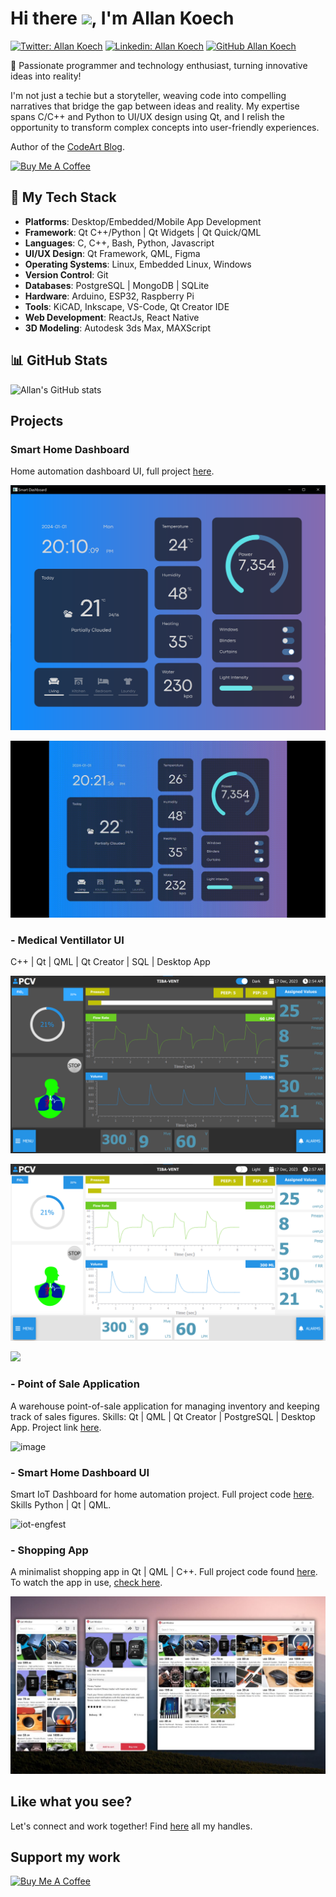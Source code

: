 # Hi there <img src="https://media.giphy.com/media/hvRJCLFzcasrR4ia7z/giphy.gif" width="25px">, I'm Allan Koech

[![Twitter: Allan Koech](https://img.shields.io/twitter/follow/allankoechke?style=social)](https://twitter.com/allankoechke)
[![Linkedin: Allan Koech](https://img.shields.io/badge/-Allan%20Koech-blue?style=flat-square&logo=Linkedin&logoColor=white&link=https://www.linkedin.com/in/allankoech/)](https://www.linkedin.com/in/allankoech/)
[![GitHub Allan Koech](https://img.shields.io/github/followers/allankoechke?label=follow&style=social)](https://github.com/allankoechke)

🚀 Passionate programmer and technology enthusiast, turning innovative ideas into reality!

I'm not just a techie but a storyteller, weaving code into compelling narratives that bridge the gap between ideas and reality. My expertise spans C/C++ and Python to UI/UX design using Qt, and I relish the opportunity to transform complex concepts into user-friendly experiences.

Author of the [CodeArt Blog](https://www.codeart.co.ke).

<a href="https://www.buymeacoffee.com/codeartke" target="_blank"><img src="https://cdn.buymeacoffee.com/buttons/default-orange.png" alt="Buy Me A Coffee" height="41" width="174"></a>

## 🔧 My Tech Stack

- **Platforms**: Desktop/Embedded/Mobile App Development
- **Framework**: Qt C++/Python | Qt Widgets | Qt Quick/QML
- **Languages**: C, C++, Bash, Python, Javascript
- **UI/UX Design**: Qt Framework, QML, Figma
- **Operating Systems**: Linux, Embedded Linux, Windows
- **Version Control**: Git
- **Databases**: PostgreSQL | MongoDB | SQLite
- **Hardware**: Arduino, ESP32, Raspberry Pi
- **Tools**: KiCAD, Inkscape, VS-Code, Qt Creator IDE
- **Web Development**: ReactJs, React Native
- **3D Modeling**: Autodesk 3ds Max, MAXScript

## 📊 GitHub Stats

![Allan's GitHub stats](https://github-readme-stats.vercel.app/api?username=allankoechke&show_icons=true&count_private=true)


## Projects
### Smart Home Dashboard
Home automation dashboard UI, full project [here](https://github.com/allankoechke/SmartHomeDashboardNew/).

![](https://github.com/allankoechke/SmartHomeDashboardNew/blob/1274e0045705207ce7e8b5fec9a8a28a4e32a968/screenshot.png)

![](https://github.com/allankoechke/SmartHomeDashboardNew/blob/1274e0045705207ce7e8b5fec9a8a28a4e32a968/screenshot.gif)

### - Medical Ventillator UI
C++ | Qt | QML | Qt Creator | SQL | Desktop App  

![](./assets/tibavent-dark.png) 

![](./assets/tibavent-light.png) 

![](./assets/tibavent-d.gif)

### - Point of Sale Application
A warehouse point-of-sale application for managing inventory and keeping track of sales figures. Skills: Qt | QML | Qt Creator | PostgreSQL | Desktop App. Project link [here](https://github.com/allankkoech/SalamaPOS).

<image src="https://user-images.githubusercontent.com/44490960/104890986-5f552180-5981-11eb-8578-43fc615dbf92.png" alt="image"/>

### - Smart Home Dashboard UI
Smart IoT Dashboard for home automation project. Full project code [here](https://github.com/allankkoech/engineering-festival-iot-ui/tree/master). Skills Python | Qt | QML.

![iot-engfest](https://user-images.githubusercontent.com/44490960/89357733-0c84f780-d6ca-11ea-9282-9698f8503ae6.png)

### - Shopping App
A minimalist shopping app in Qt | QML | C++. Full project code found [here](https://github.com/allankkoech/ShoppingAppQML/tree/master). To watch the app in use, [check here](https://x.com/allankkoech/status/1731091111555309675?s=20).

![shopping-app](https://github.com/allankkoech/ShoppingAppQML/blob/a4678a423c0efd20ea624ac67c1bce1ca9e19cb1/screenshots/snip.jpg)

## Like what you see?
Let's connect and work together! Find [here](https://linktr.ee/allankoech) all my handles.

## Support my work
<a href="https://www.buymeacoffee.com/codeartke" target="_blank"><img src="https://cdn.buymeacoffee.com/buttons/default-orange.png" alt="Buy Me A Coffee" height="41" width="174"></a>
